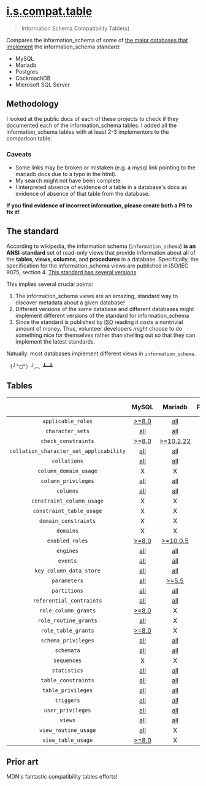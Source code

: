 <h1>
    <abbr title="Information Schema Compatibility Table">i.s.compat.table</abbr>
</h1>

> Information Schema Compatibility Table(s) 

Compares the information_schema of some of [the major databases that implement][implementors] the information_schema standard:
- MySQL
- Mariadb
- Postgres
- CockroachDB
- Microsoft SQL Server
<!-- Presto -->
<!-- Apache Hive -->
<!-- IBM db2? -->
<!-- oracle whatever? -->
<!-- your database here! -->

## Methodology
I looked at the public docs of each of these projects to check if they documented each of the information_schema tables.
I added all the information_schema tables with at least 2-3 implementors to the comparison table.  

### Caveats
- Some links may be broken or mistaken (e.g. a mysql link pointing to the mariadb docs due to a typo in the html).
- My search might not have been complete.
- I interpreted absence of  evidence of a table in a database's docs as evidence of absence of that table from the database.

**If you find evidence of incorrect information, please create both a PR to fix it!**


## The standard

According to wikipedia, the information schema (`information_schema`) **is an ANSI-standard** set of read-only views that provide information about all of the **tables, views, columns**, and **procedures** in a database.
Specifically, the specification for the information_schema views are published in ISO/IEC 9075, section 4. [This standard has several versions][version history].

This implies several crucial points:
1. The information_schema views are an amazing, standard way to discover metadata about a given database!
1. Different versions of the same database and different databases might implement different versions of the standard for information_schema 
1. Since the standard is published by <abbr title="the International Standards Organization">ISO</abbr> reading it costs a nontrivial amount of money.
Thus, volunteer developers _might_ choose to do something nice for themselves rather than shelling out so that they can implement the latest standards.

Natually: most databases implement different views in `information_schema`.

<pre> (╯°□°）╯︵ ┻━┻</pre>

<!-- ## Table of contents (spoiler: the contents are tables)
0. tables
1. `applicable_roles`
1. `character_sets`
1. `check_constraints`
1. `collation_character_set_applicability`
1. `collations`
1. `column_domain_usage`
1. `column_privileges`
1. `columns`
1. `constraint_column_usage`
1. `constraint_table_usage`
1. `domain_constraints`
1. `domains`
1. `enabled_roles`
1. `engines`
1. `events`
1. `key_column_data_store`
1. `parameters`
1. `partitions`
1. `referential_contraints`
1. `role_column_grants`
1. `role_routine_grants`
1. `role_table_grants`
1. `schema_privileges`
1. `schemata`
1. `sequences`
1. `spatial_ref_sys`
1. `statistics`
1. `table_constraints`
1. `table_privileges`
1. `triggers`
1. `user_privileges`
1. `views`
1. `view_routine_usage`
1. `view_table_usage` -->

## Tables

|                                       |MySQL       |Mariadb         |PostgreSQL|cockroachdb  |SQL Server|
|:-------------------------------------:|:----------:|:--------------:|:--------:|:-----------:|:--------:|
|`applicable_roles`                     |[>=8.0][001]|      [all][002]|[all][003]|      X      |    X     |
|`character_sets`                       |  [all][004]|      [all][005]|[all][006]|      X      |    X     |
|`check_constraints`                    |[>=8.0][007]|[>=10.2.22][008]|[all][009]|[>=19.2][010]|    X     |
|`collation_character_set_applicability`|  [all][011]|      [all][012]|[all][013]|      X      |    X     |
|`collations`                           |  [all][014]|      [all][015]|[all][016]|      X      |    X     |
|`column_domain_usage`                  |      X     |       X        |[all][017]|      X      |[all][018]|
|`column_privileges`                    |  [all][019]|      [all][020]|[all][021]|      X      |[all][022]|
|`columns`                              |  [all][023]|      [all][024]|[all][025]|   [all][026]|[all][027]|
|`constraint_column_usage`              |      X     |       X        |[all][028]|      X      |[all][029]|
|`constraint_table_usage`               |      X     |       X        |[all][030]|      X      |[all][031]|
|`domain_constraints`                   |      X     |       X        |[all][032]|      X      |[all][033]|
|`domains`                              |      X     |       X        |[all][034]|      X      |[all][035]|
|`enabled_roles`                        |[>=8.0][036]| [>=10.0.5][037]|[all][038]|      X      |    X     |
|`engines`                              |  [all][039]|      [all][040]|    X     |      X      |    X     |
|`events`                               |  [all][041]|      [all][042]|    X     |      X      |    X     |
|`key_column_data_store`                |  [all][043]|      [all][044]|[all][045]|   [all][046]|[all][047]|
|`parameters`                           |  [all][048]|    [>=5.5][049]|[all][050]|   [  X][051]|[all][052]|
|`partitions`                           |  [all][053]|      [all][054]|[all][055]|      X      |    X     |
|`referential_contraints`               |  [all][056]|      [all][057]|[all][058]|   [all][059]|[all][060]|
|`role_column_grants`                   |[>=8.0][061]|       X        |[all][062]|      X      |    X     |
|`role_routine_grants`                  |  [all][063]|       X        |[all][064]|      X      |    X     |
|`role_table_grants`                    |[>=8.0][065]|       X        |[all][067]|   [all][068]|    X     |
|`schema_privileges`                    |  [all][068]|      [all][069]|    X     |      X      |    X     |
|`schemata`                             |  [all][070]|      [all][071]|[all][072]|   [all][073]|[all][074]|
|`sequences`                            |      X     |       X        |[all][075]| [>=2.0][076]|    X     |
|`statistics`                           |  [all][077]|      [all][078]|    X     |      X      |    X     |
|`table_constraints`                    |  [all][079]|      [all][080]|[all][081]|   [all][082]|[all][083]|
|`table_privileges`                     |  [all][084]|      [all][085]|[all][086]|   [all][087]|[all][088]|
|`triggers`                             |  [all][089]|      [all][090]|[all][091]|      X      |    X     |
|`user_privileges`                      |  [all][092]|      [all][093]|    X     |      X      |    X     |
|`views`                                |  [all][093]|      [all][094]|[all][095]|   [all][096]|[all][097]|
|`view_routine_usage`                   |  [all][098]|       X        |[all][099]|      X      |    X     |
|`view_table_usage`                     |[>=8.0][100]|       X        |[all][101]|      X      |[all][102]|

<!-- notes: I rounded the Cockroachdb version ranges to the minor version -->
<!--  -->

## Prior art
MDN's fantastic compatibility tables efforts!

<!-- general links -->
[implementors]: https://en.wikipedia.org/wiki/Information_schema#Implementation
[iso/iec-9075]: https://www.iso.org/standard/63555.html
[version history]: https://en.wikipedia.org/wiki/SQL#Standardization_history

<!-- reference links -->
<!-- TODO: group by database? -->
[001]: https://dev.mysql.com/doc/refman/8.0/en/information-schema-applicable-roles-table.html
[002]: https://mariadb.com/kb/en/information-schema-applicable_roles-table/
[003]: https://www.postgresql.org/docs/13/infoschema-applicable-roles.html
[004]: https://dev.mysql.com/doc/refman/8.0/en/information-schema-character-sets-table.html
[005]: https://mariadb.com/kb/en/information-schema-character_sets-table/
[006]: https://www.postgresql.org/docs/13/infoschema-character-sets.html
[007]: https://dev.mysql.com/doc/refman/8.0/en/information-schema-check-constraints-table.html
[008]: https://mariadb.com/kb/en/information-schema-check_constraints-table/
[009]: https://www.postgresql.org/docs/13/infoschema-check-constraints.html
[010]: https://www.cockroachlabs.com/docs/stable/information-schema.html#check_constraints
[011]: https://dev.mysql.com/doc/refman/5.6/en/information-schema-collation-character-set-applicability-table.html
[012]: https://mariadb.com/kb/en/information-schema-collation_character_set_applicability-table/
[013]: https://www.postgresql.org/docs/13/infoschema-collation-character-set-applicab.html
[014]: https://dev.mysql.com/doc/refman/8.0/en/information-schema-collations-table.html
[015]: https://mariadb.com/kb/en/information-schema-collations-table/
[016]: https://www.postgresql.org/docs/13/infoschema-collations.html
[017]: https://www.postgresql.org/docs/13/infoschema-column-domain-usage.html
[018]: https://docs.microsoft.com/en-us/sql/relational-databases/system-information-schema-views/column-domain-usage-transact-sql?view=sql-server-ver15
[019]: https://dev.mysql.com/doc/refman/5.7/en/information-schema-column-privileges-table.html
[020]: https://mariadb.com/kb/en/information-schema-column_privileges-table/
[021]: https://www.postgresql.org/docs/13/infoschema-column-privileges.html
[022]: https://docs.microsoft.com/en-us/sql/relational-databases/system-information-schema-views/column-privileges-transact-sql?view=sql-server-ver15
[023]: https://dev.mysql.com/doc/refman/5.7/en/information-schema-columns-table.html
[024]: https://mariadb.com/kb/en/information-schema-columns-table/
[025]: https://www.postgresql.org/docs/13/infoschema-columns.html
[026]: https://docs.microsoft.com/en-us/sql/relational-databases/system-information-schema-views/columns-transact-sql?view=sql-server-ver15
[027]: https://www.cockroachlabs.com/docs/stable/information-schema.html#columns
[028]: https://www.postgresql.org/docs/13/infoschema-constraint-column-usage.html
[029]: https://docs.microsoft.com/en-us/sql/relational-databases/system-information-schema-views/constraint-column-usage-transact-sql?view=sql-server-ver15
[030]: https://www.postgresql.org/docs/13/infoschema-constraint-table-usage.html
[031]: https://docs.microsoft.com/en-us/sql/relational-databases/system-information-schema-views/constraint-table-usage-transact-sql?view=sql-server-ver15
[032]: https://www.postgresql.org/docs/13/infoschema-domain-constraints.html
[033]: https://docs.microsoft.com/en-us/sql/relational-databases/system-information-schema-views/domain-constraints-transact-sql?view=sql-server-ver15
[034]: https://www.postgresql.org/docs/13/infoschema-domains.html
[035]: https://docs.microsoft.com/en-us/sql/relational-databases/system-information-schema-views/domains-transact-sql?view=sql-server-2017
[036]: https://dev.mysql.com/doc/refman/8.0/en/information-schema-enabled-roles-table.html
[037]: https://mariadb.com/kb/en/information-schema-enabled_roles-table/
[038]: https://www.postgresql.org/docs/13/infoschema-enabled-roles.html
[039]: https://dev.mysql.com/doc/refman/5.6/en/information-schema-engines-table.html
[040]: https://mariadb.com/kb/en/information-schema-engines-table/
[041]: https://dev.mysql.com/doc/refman/5.6/en/information-schema-events-table.html
[042]: https://mariadb.com/kb/en/information-schema-events-table/
[043]: https://dev.mysql.com/doc/refman/5.6/en/information-schema-key-column-usage-table.html
[044]: https://mariadb.com/kb/en/information-schema-key_column_usage-table/
[045]: https://www.postgresql.org/docs/13/infoschema-key-column-usage.html
[046]: https://www.cockroachlabs.com/docs/stable/information-schema.html#key_column_usage
[047]: https://docs.microsoft.com/en-us/sql/relational-databases/system-information-schema-views/key-column-usage-transact-sql?view=sql-server-ver15
[048]: https://dev.mysql.com/doc/refman/5.6/en/information-schema-parameters-table.html
[049]: https://mariadb.com/kb/en/information-schema-parameters-table/
[050]: https://www.postgresql.org/docs/13/infoschema-parameters.html
[051]: https://www.cockroachlabs.com/docs/stable/information-schema.html
[052]: https://docs.microsoft.com/en-us/sql/relational-databases/system-information-schema-views/parameters-transact-sql?view=sql-server-ver15
[053]: https://dev.mysql.com/doc/refman/8.0/en/information-schema-partitions-table.html
[054]: https://mariadb.com/kb/en/information-schema-partitions-table/
[055]: https://www.postgresql.org/docs/13/infoschema-parameters.html
[056]: https://dev.mysql.com/doc/refman/8.0/en/information-schema-referential-constraints-table.html
[057]: https://mariadb.com/kb/en/information-schema-referential_constraints-table/ 
[058]: https://www.postgresql.org/docs/13/infoschema-referential-constraints.html
[059]: https://www.cockroachlabs.com/docs/stable/information-schema.html#referential_constraints
[060]: https://docs.microsoft.com/en-us/sql/relational-databases/system-information-schema-views/referential-constraints-transact-sql?view=sql-server-ver15
[061]: https://dev.mysql.com/doc/refman/8.0/en/information-schema-role-column-grants-table.html
[062]: https://www.postgresql.org/docs/13/infoschema-role-column-grants.html
[063]: https://dev.mysql.com/doc/refman/8.0/en/information-schema-role-routine-grants-table.html
[064]: https://www.postgresql.org/docs/13/infoschema-role-routine-grants.html
[065]: https://dev.mysql.com/doc/refman/8.0/en/information-schema-role-table-grants-table.html
[066]: https://www.postgresql.org/docs/13/infoschema-role-table-grants.html
[067]: https://www.cockroachlabs.com/docs/stable/information-schema.html#role_table_grants
[068]: https://dev.mysql.com/doc/refman/5.6/en/information-schema-schema-privileges-table.html
[069]: https://mariadb.com/kb/en/information-schema-schema_privileges-table/
[070]: https://dev.mysql.com/doc/refman/8.0/en/information-schema-routines-table.html
[071]: https://mariadb.com/kb/en/information-schema-routines-table/
[072]: https://www.postgresql.org/docs/13/infoschema-routines.html
[073]: https://docs.microsoft.com/en-us/sql/relational-databases/system-information-schema-views/routines-transact-sql?view=sql-server-ver15
[074]: https://www.cockroachlabs.com/docs/stable/information-schema.html
[075]: https://www.postgresql.org/docs/13/infoschema-sequences.html
[076]: https://www.cockroachlabs.com/docs/stable/information-schema.html#sequences
[077]: https://dev.mysql.com/doc/refman/8.0/en/information-schema-statistics-table.html
[078]: https://mariadb.com/kb/en/information-schema-statistics-table/
[079]: https://dev.mysql.com/doc/refman/8.0/en/information-schema-table-constraints-table.html
[080]: https://mariadb.com/kb/en/information-schema-table_constraints-table/
[081]: https://www.postgresql.org/docs/13/infoschema-table-constraints.html
[082]: https://www.cockroachlabs.com/docs/stable/information-schema.html#table_constraints
[083]: https://docs.microsoft.com/en-us/sql/relational-databases/system-information-schema-views/table-constraints-transact-sql?view=sql-server-ver15
[084]: https://dev.mysql.com/doc/refman/8.0/en/information-schema-table-privileges-table.html
[085]: https://mariadb.com/kb/en/information-schema-table_privileges-table/
[086]: https://www.postgresql.org/docs/13/infoschema-table-privileges.html
[087]: https://www.cockroachlabs.com/docs/stable/information-schema.html#table_privileges
[088]: https://docs.microsoft.com/en-us/sql/relational-databases/system-information-schema-views/table-privileges-transact-sql?view=sql-server-ver15
[089]: https://dev.mysql.com/doc/refman/8.0/en/information-schema-triggers-table.html
[090]: https://mariadb.com/kb/en/information-schema-triggers-table/
[091]: https://www.postgresql.org/docs/13/infoschema-triggers.html
[092]: https://dev.mysql.com/doc/refman/8.0/en/information-schema-user-privileges-table.html
[093]: https://mariadb.com/kb/en/information-schema-user_privileges-table/
[093]: https://dev.mysql.com/doc/refman/8.0/en/information-schema-views-table.html
[094]: https://mariadb.com/kb/en/information-schema-views-table/
[095]: https://www.postgresql.org/docs/13/infoschema-views.html
[096]: https://www.cockroachlabs.com/docs/stable/information-schema.html#views
[097]: https://docs.microsoft.com/en-us/sql/relational-databases/system-information-schema-views/views-transact-sql?view=sql-server-ver15
[098]: https://dev.mysql.com/doc/refman/8.0/en/information-schema-view-routine-usage-table.html
[099]: https://www.postgresql.org/docs/13/infoschema-view-routine-usage.html
[100]: https://dev.mysql.com/doc/refman/8.0/en/information-schema-view-table-usage-table.html
[101]: https://www.postgresql.org/docs/13/infoschema-view-table-usage.html
[102]: https://docs.microsoft.com/en-us/sql/relational-databases/system-information-schema-views/view-table-usage-transact-sql?view=sql-server-ver15